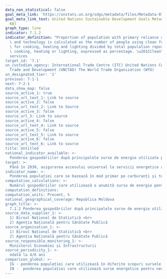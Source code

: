```yaml
---
data_non_statistical: false
goal_meta_link: 'https://unstats.un.org/sdgs/metadata/files/Metadata-07-01-02.pdf '
goal_meta_link_text: United Nations Sustainable Development Goals Metadata (PDF 232
  KB)
graph_type: line
indicator: 7.1.2
indicator_definition: "Proportion of population with primary reliance on clean fuels\
  \ and technology is calculated as the number of people using clean fuels and technologies\
  \ for cooking, heating and lighting divided by total population reporting that any\
  \ cooking, heating or lighting, expressed as percentage. \u201CClean\u201D is defined\
  services
target_id: '7.1'
un_custodian_agency: International Trade Centre (ITC) United Nations Conference on
  Trade and Development (UNCTAD) The World Trade Organization (WTO)
un_designated_tier: '1'
previous: 7-1-1
next: 7-2-1
data_show_map: false
source_active_1: true
source_url_text_1: Link to source
source_active_2: false
source_url_text_2: Link to Source
source_active_3: false
source_url_3: Link to source
source_active_4: false
source_url_text_4: Link to source
source_active_5: false
source_url_text_5: Link to source
source_active_6: false
source_url_text_6: Link to source
title: Untitled
national_indicator_available: >-
  Ponderea gospodăriilor după principalele surse de energie utilizate pentru necesitățile casnice (prepararea bucatelor, încălzire), %
target: >-
  Până în 2030, asigurarea accesului universal la servicii energetice accesibile, sigure și moderne
indicator_name: >-
  Ponderea populației care se bazează în mod primar pe carburanți și tehnologii curate
computation_calculations: >-
  Numărul gospodăriilor care utilizează o anumită sursa de energie pentru necesitățile casnice (precum prepararea bucatelor, încălzire)  raportat la numărul total al gospodăriilor care utilizează careva sursa de energie pentru necesitățile casnice.
computation_definitions:
computation_units: Procent, %
national_geographical_coverage: Republica Moldova
graph_title: >-
  7.1.2 Ponderea gospodăriilor după principalele surse de energie utilizate pentru necesitățile casnice (prepararea bucatelor, încălzire), %
source_data_supplier_1: >-
  1) Biroul Național de Statistică <br> 
  2) Agenția Națională pentru Sănătate Publică
source_organisation_1: >-
  1) Biroul Național de Statistică <br> 
  2) Agenția Națională pentru Sănătate Publică
source_responsible_monitoring_1: >-
  Ministerul Economiei și Infrastructurii
source_periodicity_1: >-
  odată la 4/6 ani
comparison_global: >-
  IG - ponderea populației care utilizează în diferite scopuri sursele „curate” de energie: pregătirea alimentelor, încălzirea locuințelor, iluminat; <br> 
  IN -  ponderea populației care utilizează surse energetice pentru necesități casnice pregătirea alimentelor si/sau încălzirea locuințelor, fără a face delimitare pe sursele ”curate” de energie (dată fiind lipsa definiției naționale în legislația în vigoare)
---
```

